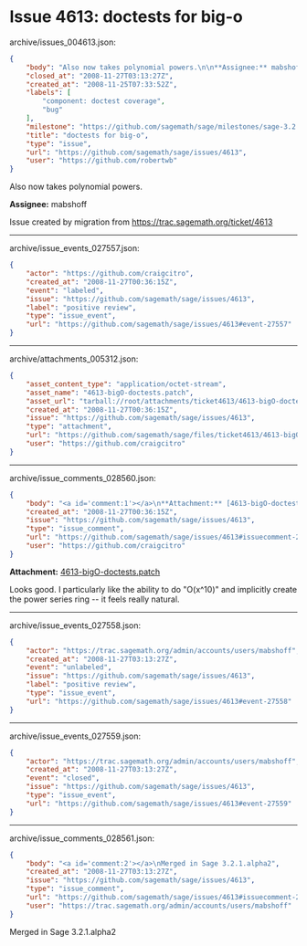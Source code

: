 # Issue 4613: doctests for big-o

archive/issues_004613.json:
```json
{
    "body": "Also now takes polynomial powers.\n\n**Assignee:** mabshoff\n\nIssue created by migration from https://trac.sagemath.org/ticket/4613\n\n",
    "closed_at": "2008-11-27T03:13:27Z",
    "created_at": "2008-11-25T07:33:52Z",
    "labels": [
        "component: doctest coverage",
        "bug"
    ],
    "milestone": "https://github.com/sagemath/sage/milestones/sage-3.2.1",
    "title": "doctests for big-o",
    "type": "issue",
    "url": "https://github.com/sagemath/sage/issues/4613",
    "user": "https://github.com/robertwb"
}
```
Also now takes polynomial powers.

**Assignee:** mabshoff

Issue created by migration from https://trac.sagemath.org/ticket/4613





---

archive/issue_events_027557.json:
```json
{
    "actor": "https://github.com/craigcitro",
    "created_at": "2008-11-27T00:36:15Z",
    "event": "labeled",
    "issue": "https://github.com/sagemath/sage/issues/4613",
    "label": "positive review",
    "type": "issue_event",
    "url": "https://github.com/sagemath/sage/issues/4613#event-27557"
}
```



---

archive/attachments_005312.json:
```json
{
    "asset_content_type": "application/octet-stream",
    "asset_name": "4613-bigO-doctests.patch",
    "asset_url": "tarball://root/attachments/ticket4613/4613-bigO-doctests.patch",
    "created_at": "2008-11-27T00:36:15Z",
    "issue": "https://github.com/sagemath/sage/issues/4613",
    "type": "attachment",
    "url": "https://github.com/sagemath/sage/files/ticket4613/4613-bigO-doctests.patch",
    "user": "https://github.com/craigcitro"
}
```



---

archive/issue_comments_028560.json:
```json
{
    "body": "<a id='comment:1'></a>\n**Attachment:** [4613-bigO-doctests.patch](https://github.com/sagemath/sage/files/ticket4613/4613-bigO-doctests.patch)\n\nLooks good. I particularly like the ability to do \"O(x^10)\" and implicitly create the power series ring -- it feels really natural.",
    "created_at": "2008-11-27T00:36:15Z",
    "issue": "https://github.com/sagemath/sage/issues/4613",
    "type": "issue_comment",
    "url": "https://github.com/sagemath/sage/issues/4613#issuecomment-28560",
    "user": "https://github.com/craigcitro"
}
```

<a id='comment:1'></a>
**Attachment:** [4613-bigO-doctests.patch](https://github.com/sagemath/sage/files/ticket4613/4613-bigO-doctests.patch)

Looks good. I particularly like the ability to do "O(x^10)" and implicitly create the power series ring -- it feels really natural.



---

archive/issue_events_027558.json:
```json
{
    "actor": "https://trac.sagemath.org/admin/accounts/users/mabshoff",
    "created_at": "2008-11-27T03:13:27Z",
    "event": "unlabeled",
    "issue": "https://github.com/sagemath/sage/issues/4613",
    "label": "positive review",
    "type": "issue_event",
    "url": "https://github.com/sagemath/sage/issues/4613#event-27558"
}
```



---

archive/issue_events_027559.json:
```json
{
    "actor": "https://trac.sagemath.org/admin/accounts/users/mabshoff",
    "created_at": "2008-11-27T03:13:27Z",
    "event": "closed",
    "issue": "https://github.com/sagemath/sage/issues/4613",
    "type": "issue_event",
    "url": "https://github.com/sagemath/sage/issues/4613#event-27559"
}
```



---

archive/issue_comments_028561.json:
```json
{
    "body": "<a id='comment:2'></a>\nMerged in Sage 3.2.1.alpha2",
    "created_at": "2008-11-27T03:13:27Z",
    "issue": "https://github.com/sagemath/sage/issues/4613",
    "type": "issue_comment",
    "url": "https://github.com/sagemath/sage/issues/4613#issuecomment-28561",
    "user": "https://trac.sagemath.org/admin/accounts/users/mabshoff"
}
```

<a id='comment:2'></a>
Merged in Sage 3.2.1.alpha2
